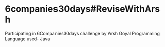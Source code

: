 # 6companies30days#ReviseWithArsh

Participating in 6Companies30days challenge by Arsh Goyal
Programming Language used- Java
